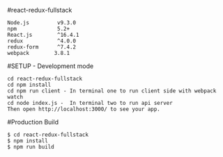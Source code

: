 #react-redux-fullstack

```
Node.js         v9.3.0
npm             5.2+
React.js        ^16.4.1
redux           ^4.0.0
redux-form      ^7.4.2
webpack        3.8.1
```

#SETUP - Development mode
```
cd react-redux-fullstack
cd npm install
cd npm run client - In terminal one to run client side with webpack watch
cd node index.js -  In terminal two to run api server
Then open http://localhost:3000/ to see your app.
```

#Production Build
```
$ cd react-redux-fullstack
$ npm install
$ npm run build
```
